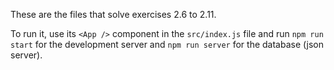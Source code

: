 These are the files that solve exercises 2.6 to 2.11.

To run it, use its `<App />` component in the `src/index.js` file and run `npm run start` for the development server and `npm run server` for the database (json server).